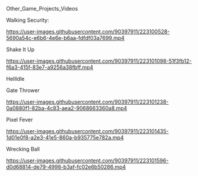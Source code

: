Other_Game_Projects_Videos

Walking Security:

https://user-images.githubusercontent.com/90397911/223100528-5690a54c-e6b6-4e6e-b6aa-fdfdf03a7699.mp4

Shake It Up

https://user-images.githubusercontent.com/90397911/223101098-51f3fb12-f6a3-415f-83e7-a9256a38fbff.mp4

HellIdle



Gate Thrower

https://user-images.githubusercontent.com/90397911/223101238-0a0880f1-82ba-4c83-aea2-9068663360a8.mp4

Pixel Fever

https://user-images.githubusercontent.com/90397911/223101435-1d01e0f8-a2e3-41e5-860a-b935775e782a.mp4

Wrecking Ball

https://user-images.githubusercontent.com/90397911/223101596-d0d68814-de79-4998-b3af-fc02e6b50286.mp4
